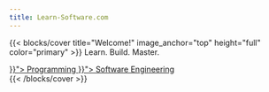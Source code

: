 ```yaml
---
title: Learn-Software.com
---
```


{{< blocks/cover title="Welcome!" image_anchor="top" height="full" color="primary" >}}
Learn. Build. Master.
<div class="mx-auto">
	<a class="btn btn-lg btn-warning me-3 mb-4" href="{{< relref "/programming" >}}">
		Programming <i class="fa-solid fa-code ms-2"></i>
	</a>
  <a class="btn btn-lg btn-secondary me-3 mb-4" href="{{< relref "/software-engineering" >}}">
		Software Engineering <i class="fa-solid fa-diagram-project ms-2"></i>
	</a>
</div>
{{< /blocks/cover >}}
